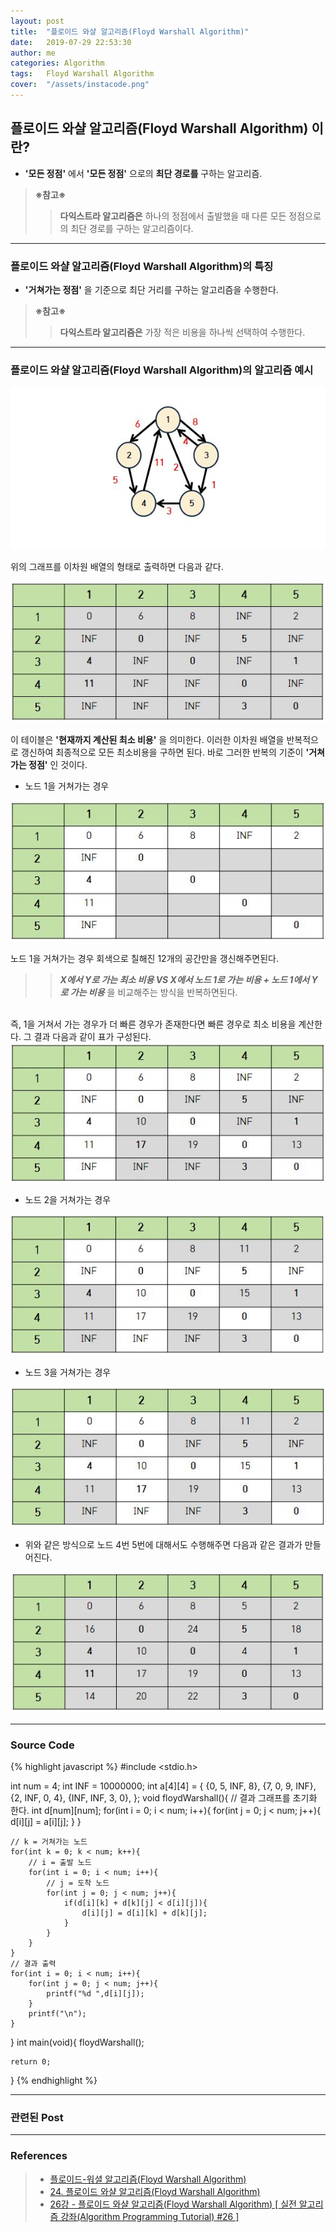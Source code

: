 ```yaml
---
layout: post
title:  "플로이드 와샬 알고리즘(Floyd Warshall Algorithm)"
date:   2019-07-29 22:53:30
author: me
categories: Algorithm
tags:	Floyd Warshall Algorithm
cover:  "/assets/instacode.png"
---
```


## 플로이드 와샬 알고리즘(Floyd Warshall Algorithm) 이란?
* __'모든 정점'__ 에서 __'모든 정점'__ 으로의 __최단 경로를__ 구하는 알고리즘.
> __※참고※__ <br/> 
>> __다익스트라 알고리즘은__ 하나의 정점에서 출발했을 때 다른 모든 정점으로의 최단 경로를 구하는 알고리즘이다.


<hr />


### 플로이드 와샬 알고리즘(Floyd Warshall Algorithm)의 특징
* __'거쳐가는 정점'__ 을 기준으로 최단 거리를 구하는 알고리즘을 수행한다.
> __※참고※__ <br/> 
>> __다익스트라 알고리즘은__ 가장 적은 비용을 하나씩 선택하여 수행한다.


<hr />


### 플로이드 와샬 알고리즘(Floyd Warshall Algorithm)의 알고리즘 예시

<a href="/assets/images/algorithm/floydwarshall.JPG" data-lightbox="falcon9-large" data-title="Check out the image">
  <img src="/assets/images/algorithm/floydwarshall.JPG" title="Check out the image">
</a>

위의 그래프를 이차원 배열의 형태로 출력하면 다음과 같다.

<a href="/assets/images/algorithm/floydwarshall_init.JPG" data-lightbox="falcon9-large" data-title="Check out the image">
  <img src="/assets/images/algorithm/floydwarshall_init.JPG" title="Check out the image">
</a>

 이 테이블은 __'현재까지 계산된 최소 비용'__ 을 의미한다. 이러한 이차원 배열을 반복적으로 갱신하여 최종적으로 모든 최소비용을 구하면 된다. 바로 그러한 반복의 기준이 __'거쳐가는 정점'__ 인 것이다.

* 노드 1을 거쳐가는 경우
<a href="/assets/images/algorithm/floydwarshall_1.JPG" data-lightbox="falcon9-large" data-title="Check out the image">
  <img src="/assets/images/algorithm/floydwarshall_1.JPG" title="Check out the image">
</a>

노드 1을 거쳐가는 경우 회색으로 칠해진 12개의 공간만을 갱신해주면된다.
>> ***X에서 Y로 가는 최소 비용 VS X에서 노드 1로 가는 비용 + 노드 1에서 Y로 가는 비용*** 을 비교해주는 방식을 반복하면된다.<br>
<br>
즉, 1을 거쳐서 가는 경우가 더 빠른 경우가 존재한다면 빠른 경우로 최소 비용을 계산한다. 그 결과 다음과 같이 표가 구성된다.

<a href="/assets/images/algorithm/floydwarshall_1_1.JPG" data-lightbox="falcon9-large" data-title="Check out the image">
  <img src="/assets/images/algorithm/floydwarshall_1_1.JPG" title="Check out the image">
</a>


* 노드 2을 거쳐가는 경우
<a href="/assets/images/algorithm/floydwarshall_2.JPG" data-lightbox="falcon9-large" data-title="Check out the image">
  <img src="/assets/images/algorithm/floydwarshall_2.JPG" title="Check out the image">
</a>


* 노드 3을 거쳐가는 경우
<a href="/assets/images/algorithm/floydwarshall_3.JPG" data-lightbox="falcon9-large" data-title="Check out the image">
  <img src="/assets/images/algorithm/floydwarshall_3.JPG" title="Check out the image">
</a>


* 위와 같은 방식으로 노드 4번 5번에 대해서도 수행해주면 다음과 같은 결과가 만들어진다.
<a href="/assets/images/algorithm/floydwarshall_result.JPG" data-lightbox="falcon9-large" data-title="Check out the image">
  <img src="/assets/images/algorithm/floydwarshall_result.JPG" title="Check out the image">
</a>


<hr />

### Source Code

{% highlight javascript %}
#include <stdio.h>

int num = 4;
int INF = 10000000;
int a[4][4] = {
	{0, 5, INF, 8},
	{7, 0, 9, INF},
	{2, INF, 0, 4},
	{INF, INF, 3, 0},
};
void floydWarshall(){
	// 결과 그래프를 초기화 한다. 
	int d[num][num];
	for(int i = 0; i < num; i++){
		for(int j = 0; j < num; j++){
			d[i][j] = a[i][j];
		}
	}
	
	// k = 거쳐가는 노드
	for(int k = 0; k < num; k++){
		// i = 출발 노드 
		for(int i = 0; i < num; i++){
			// j = 도착 노드 
			for(int j = 0; j < num; j++){
				if(d[i][k] + d[k][j] < d[i][j]){
					d[i][j] = d[i][k] + d[k][j];
				}
			}
		}	
	}
	// 결과 출력 
	for(int i = 0; i < num; i++){
		for(int j = 0; j < num; j++){
			printf("%d ",d[i][j]);
		}
		printf("\n");
	}
	
}
int main(void){
	floydWarshall();
    
	return 0;
}
{% endhighlight %}

<hr />

### 관련된 Post

<hr />

### References
> * <a href="https://hsp1116.tistory.com/45">플로이드-워셜 알고리즘(Floyd Warshall Algorithm)<a>
> * <a href="https://blog.naver.com/ndb796/221234427842">24. 플로이드 와샬 알고리즘(Floyd Warshall Algorithm)<a>
> * <a href="https://www.youtube.com/watch?v=9574GHxCbKc&list=PLRx0vPvlEmdDHxCvAQS1_6XV4deOwfVrz&index=26">26강 - 플로이드 와샬 알고리즘(Floyd Warshall Algorithm) [ 실전 알고리즘 강좌(Algorithm Programming Tutorial) #26 ]<a>
